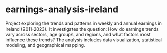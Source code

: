 # earnings-analysis-ireland
Project exploring the trends and patterns in weekly and annual earnings in Ireland (2011-2023). It investigates the question: How do earnings trends vary across sectors, age groups, and regions, and what factors most influence these trends? The analysis includes data visualization, statistical modeling, and geographical mapping.
